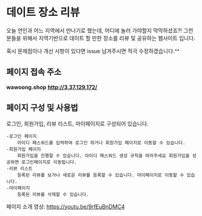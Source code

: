 # 데이트 장소 리뷰
오늘 연인과 어느 지역에서 만나기로 했는데, 어디에 놀러 가야할지 막막하셨죠?! 그런 분들을 위해서 지역기반으로 데이트 할 만한 장소를 리뷰 및 공유하는 웹사이트 입니다.

혹시 문제점이나 개선 사항이 있다면 issue 남겨주시면 적극 수정하겠습니다.^^ 

## 페이지 접속 주소
**wawoong.shop**
**http://3.37.129.172/**


## 페이지 구성 및 사용법
로그인, 회원가입, 리뷰 리스트, 마이페이지로 구성되어 있습니다.

	-로그인 페이지
		아이디 패스워드를 입력하여 로그인 하거나 회원가입 페이지로 이동할 수 있습니다.
	-회원가입 페이지
		회원가입을 진행할 수 있습니다. 아이디 패스워드 생성 규칙을 따라주세요 회원가입을 성공하면 로그인페이지로 이동됩니다.
	-리뷰 리스트
		등록된 리뷰를 보거나 새로운 리뷰를 등록할 수 있습니다. 마이페이지로 이동할 수 있습니다.
	-마이페이지
		등록된 리뷰를 삭제할 수 있습니다.

페이지 소개 영상: https://youtu.be/9rfEuBnDMC4

